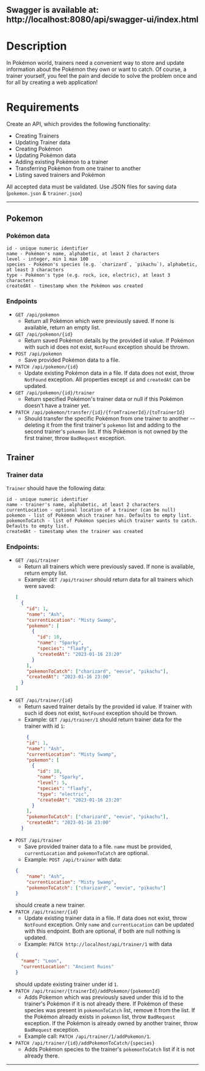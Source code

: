 ## Swagger is available at: http://localhost:8080/api/swagger-ui/index.html

# Description

In Pokémon world, trainers need a convenient way to store and update information about the Pokémon
they own or want to catch. Of course, a trainer yourself, you feel the pain and decide to solve the problem
once and for all by creating a web application!


# Requirements

Create an API, which provides the following functionality:

* Creating Trainers
* Updating Trainer data
* Creating Pokémon
* Updating Pokémon data
* Adding existing Pokémon to a trainer
* Transferring Pokémon from one trainer to another
* Listing saved trainers and Pokémon

All accepted data must be validated.
Use JSON files for saving data (`pokemon.json` & `trainer.json`)

------


## Pokemon

### Pokémon data

```
id - unique numeric identifier
name - Pokémon's name, alphabetic, at least 2 characters
level - integer, min 1 max 100
species - Pokémon's species (e.g. `charizard`, `pikachu`), alphabetic, at least 3 characters
type - Pokémon's type (e.g. rock, ice, electric), at least 3 characters
createdAt - timestamp when the Pokémon was created
```

### Endpoints

* `GET /api/pokemon`
  * Return all Pokémon which were previously saved. If none is available, return an empty list.
* `GET /api/pokemon/{id}`
  * Return saved Pokémon details by the provided id value. If Pokémon with such id does not exist,
    `NotFound` exception should be thrown.
* `POST /api/pokemon`
  * Save provided Pokémon data to a file. 
* `PATCH /api/pokemon/{id}`
  * Update existing Pokémon data in a file. If data does not exist, throw `NotFound` exception.
    All properties except `id` and `createdAt` can be updated.
* `GET /api/pokemon/{id}/trainer`
  * Return specified Pokémon's trainer data or null if this Pokémon doesn't have a trainer yet.
* `PATCH /api/pokemon/transfer/{id}/{fromTrainerId}/{toTrainerId}`
  * Should transfer the specific Pokémon from one trainer to another -- deleting it from the first trainer's `pokemon` list 
  and adding to the second trainer's `pokemon` list. If this Pokémon is not owned by the first trainer, throw `BadRequest` exception.

## Trainer

### Trainer data
`Trainer` should have the following data:
```
id - unique numeric identifier
name - trainer's name, alphabetic, at least 2 characters
currentLocation - optional location of a trainer (can be null)
pokemon - list of Pokémon which trainer has. Defaults to empty list.
pokemonToCatch - list of Pokémon species which trainer wants to catch. Defaults to empty list.
createdAt - timestamp when the trainer was created
```


### Endpoints:

* `GET /api/trainer`
  * Return all trainers which were previously saved. If none is available, return empty list.
  * Example: `GET /api/trainer` should return data for all trainers which were saved:
  ```json
  [
    {
      "id": 1,
      "name": "Ash",
      "currentLocation": "Misty Swamp",
      "pokemon": [
        {
          "id": 10,
          "name": "Sparky",
          "species": "flaafy",
          "createdAt": "2023-01-16 23:20"
        }
      ],
      "pokemonToCatch": ["charizard", "eevie", "pikachu"],
      "createdAt": "2023-01-16 23:00"
    }
  ]
  ```
* `GET /api/trainer/{id}`
  * Return saved trainer details by the provided id value. If trainer with such id does not exist,
  `NotFound` exception should be thrown.
  * Example: `GET /api/trainer/1` should return trainer data for the trainer with id `1`:
  ```json
      {
      "id": 1,
      "name": "Ash",
      "currentLocation": "Misty Swamp",
      "pokemon": [
        {
          "id": 10,
          "name": "Sparky",
          "level": 5,
          "species": "flaafy",
          "type": "electric",
          "createdAt": "2023-01-16 23:20"
        }
      ],
      "pokemonToCatch": ["charizard", "eevie", "pikachu"],
      "createdAt": "2023-01-16 23:00"
    }
  ```
* `POST /api/trainer`
  * Save provided trainer data to a file. `name` must be provided, `currentLocation` and `pokemonToCatch` are optional.
  * Example: `POST /api/trainer` with data:
  ```json
  {
      "name": "Ash",
      "currentLocation": "Misty Swamp",
      "pokemonToCatch": ["charizard", "eevie", "pikachu"]
  }
  ```
  should create a new trainer.
* `PATCH /api/trainer/{id}`
  * Update existing trainer data in a file. If data does not exist, throw `NotFound` exception.
  Only `name` and `currentLocation` can be updated with this endpoint. Both are optional, if both are null nothing is updated.
  * Example: `PATCH http://localhost/api/trainer/1` with data
  ```json
  {
    "name": "Leon",
    "currentLocation": "Ancient Ruins"
  }
  ```
  should update existing trainer under id `1`.
* `PATCH /api/trainer/{trainerId}/addPokemon/{pokemonId}`
  * Adds Pokemon which was previously saved under this id to the trainer's Pokémon if it is not already there.
  If Pokémon of these species was present in `pokemonToCatch` list, remove it from the list.
  If the Pokémon already exists in `pokemon` list, throw `BadRequest` exception.
  If the Pokémon is already owned by another trainer, throw `BadRequest` exception.
  * Example call: `PATCH /api/trainer/1/addPokemon/1`.
* `PATCH /api/trainer/{id}/addPokemonToCatch/{species}`
  * Adds Pokémon species to the trainer's `pokemonToCatch` list if it is not already there.
------
